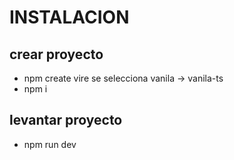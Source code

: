 # INSTALACION 
## crear proyecto 
- npm create vire 
 se selecciona vanila -> vanila-ts
- npm i

## levantar proyecto 
- npm run dev
